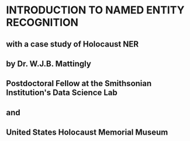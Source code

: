 # INTRODUCTION TO NAMED ENTITY RECOGNITION
## with a case study of Holocaust NER
## by Dr. W.J.B. Mattingly
## Postdoctoral Fellow at the Smithsonian Institution's Data Science Lab
## and
## United States Holocaust Memorial Museum
